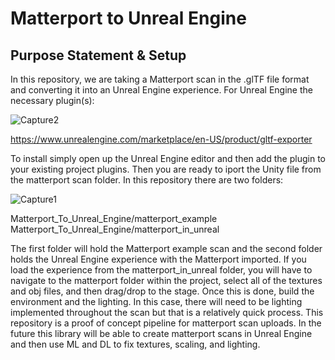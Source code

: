 # Matterport to Unreal Engine

## Purpose Statement & Setup

In this repository, we are taking a Matterport scan in the .glTF file format and converting it into an Unreal Engine experience. For Unreal Engine the necessary plugin(s):

![Capture2](https://user-images.githubusercontent.com/81708456/173877290-c427d838-978e-4091-8501-5f17568c3ece.PNG)

https://www.unrealengine.com/marketplace/en-US/product/gltf-exporter

To install simply open up the Unreal Engine editor and then add the plugin to your existing project plugins. Then you are ready to iport the Unity file from the matterport scan folder. In this repository there are two folders: 

![Capture1](https://user-images.githubusercontent.com/81708456/173877264-9ccf165b-51a9-474b-abce-9288d4bb6c2a.PNG)

Matterport_To_Unreal_Engine/matterport_example
Matterport_To_Unreal_Engine/matterport_in_unreal

The first folder will hold the Matterport example scan and the second folder holds the Unreal Engine experience with the Matterport imported. If you load the experience from the matterport_in_unreal folder, you will have to navigate to the matterport folder within the project, select all of the textures and obj files, and then drag/drop to the stage. Once this is done, build the environment and the lighting. In this case, there will need to be lighting implemented throughout the scan but that is a relatively quick process. This repository is a proof of concept pipeline for matterport scan uploads. In the future this library will be able to create matterport scans in Unreal Engine and then use ML and DL to fix textures, scaling, and lighting. 
